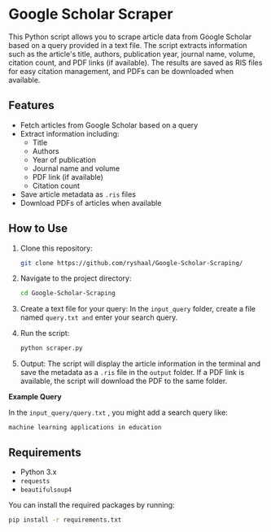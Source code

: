 # Google Scholar Scraper

This Python script allows you to scrape article data from Google Scholar based on a query provided in a text file. The script extracts information such as the article's title, authors, publication year, journal name, volume, citation count, and PDF links (if available). The results are saved as RIS files for easy citation management, and PDFs can be downloaded when available.

## Features

- Fetch articles from Google Scholar based on a query
- Extract information including:
  - Title
  - Authors
  - Year of publication
  - Journal name and volume
  - PDF link (if available)
  - Citation count
- Save article metadata as `.ris` files
- Download PDFs of articles when available

## How to Use

1. Clone this repository:

    ```bash
    git clone https://github.com/ryshaal/Google-Scholar-Scraping/
    ```
2. Navigate to the project directory:
    ```bash
    cd Google-Scholar-Scraping
    ```

3. Create a text file for your query:
In the `input_query` folder, create a file named `query.txt and` enter your search query.

4. Run the script:
    ```bash
    python scraper.py
    ```

5. Output: 
The script will display the article information in the terminal and save the metadata as a `.ris` file in the `output` folder. If a PDF link is available, the script will download the PDF to the same folder.

**Example Query**

In the `input_query/query.txt` , you might add a search query like:
```plaintext
machine learning applications in education
```

## Requirements

- Python 3.x
- `requests`
- `beautifulsoup4`

You can install the required packages by running:

```bash
pip install -r requirements.txt
